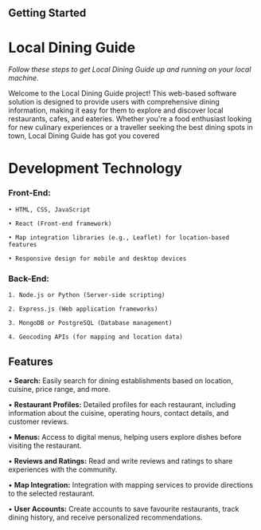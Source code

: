 ## Getting Started

# Local Dining Guide

*Follow these steps to get Local Dining Guide up and running on your local machine.*


Welcome to the Local Dining Guide project! This web-based software solution is designed to
provide users with comprehensive dining information, making it easy for them to explore
and discover local restaurants, cafes, and eateries. Whether you're a food enthusiast looking
for new culinary experiences or a traveller seeking the best dining spots in town, Local
Dining Guide has got you covered


# Development Technology
### Front-End:
    • HTML, CSS, JavaScript

    • React (Front-end framework)

    • Map integration libraries (e.g., Leaflet) for location-based features

    • Responsive design for mobile and desktop devices

### Back-End:
    1. Node.js or Python (Server-side scripting)

    2. Express.js (Web application frameworks)

    3. MongoDB or PostgreSQL (Database management)

    4. Geocoding APIs (for mapping and location data)

## Features
• **Search:** Easily search for dining establishments based on location, cuisine, price 
range, and more.

• **Restaurant Profiles:** Detailed profiles for each restaurant, including information 
about the cuisine, operating hours, contact details, and customer reviews.

• **Menus:** Access to digital menus, helping users explore dishes before visiting the 
restaurant.

• **Reviews and Ratings:** Read and write reviews and ratings to share experiences with 
the community.

• **Map Integration:** Integration with mapping services to provide directions to the 
selected restaurant.

• **User Accounts:** Create accounts to save favourite restaurants, track dining history, 
and receive personalized recommendations.
